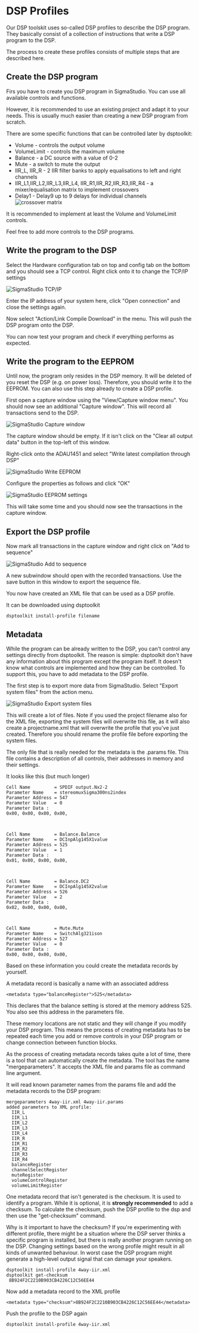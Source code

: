 # DSP Profiles

Our DSP toolskit uses so-called DSP profiles to describe the DSP 
program. They basically consist of a collection of instructions that
write a DSP program to the DSP.

The process to create these profiles consists of multiple steps that
are described here.

## Create the DSP program

Firs you have to create you DSP program in SigmaStudio. You can use
all available controls and functions.

However, it is recommended to use an existing project and adapt it
to your needs. This is usually much easier than creating a new DSP
program from scratch.

There are some specific functions that can be controlled later by 
dsptoolkit:

- Volume - controls the output volume
- VolumeLimit - controls the maximum volume
- Balance - a DC source with a value of 0-2
- Mute - a switch to mute the output
- IIR_L, IIR_R - 2 IIR filter banks to apply equalisations to left and
 right channels
- IIR_L1,IIR_L2,IIR_L3,IIR_L4, IIR_R1,IIR_R2,IIR_R3,IIR_R4 - 
  a mixer/equalisation matrix to implement crossovers
- Delay1 - Delay9
  up to 9 delays for individual channels
  ![crossover matrix](img/crossover-matrix.png)

  
It is recommended to implement at least the Volume and VolumeLimit 
controls. 

Feel free to add more controls to the DSP programs.

## Write the program to the DSP

Select the Hardware configuration tab on top and config tab on the 
bottom and you should see a TCP control. Right click onto it to change
the TCP/IP settings

![SigmaStudio TCP/IP](img/ss-tcpip.png)

Enter the IP address of your system here, click "Open connection" and 
close the settings again.

Now select "Action/Link Compile Download" in the menu. This will push 
the DSP program onto the DSP.

You can now test your program and check if everything performs as 
expected.

## Write the program to the EEPROM

Until now, the program only resides in the DSP memory. It will be 
deleted of you reset the DSP (e.g. on power loss). Therefore, you should 
write it to the EEPROM. You can also use this step already to create 
a DSP profile.

First open a capture window using the "View/Capture window menu".
You should now see an additional "Capture window". This will record all
transactions send to the DSP.

![SigmaStudio Capture window](img/ss-capture.png)
  
The capture window should be empty. If it isn't click on the 
"Clear all output data" button in the top-left of this window.

Right-click onto the ADAU1451 and select 
"Write latest compilation through DSP"

![SigmaStudio Write EEPROM](img/ss-write-eeprom.png)

Configure the properties as follows and click "OK"

![SigmaStudio EEPROM settings](img/ss-eeprom-settings.png)

This will take some time and you should now see the transactions in the
capture window.

## Export the DSP profile 

Now mark all transactions in the capture window and right click on
"Add to sequence"

![SigmaStudio Add to sequence](img/ss-add-sequence.png)
  
A new subwindow should open with the recorded transactions. Use the 
save button in this window to export the sequence file. 

You now have created an XML file that can be used as a DSP profile.

It can be downloaded using dsptoolkit

```
dsptoolkit install-profile filename
```
 
## Metadata

While the program can be already written to the DSP, you can't control 
any settings directly from dsptoolkit. The reason is simple: dsptoolkit
don't have any information about this program except the program itself. 
It doesn't know what controls are implemented and how they can be 
controlled. 
To support this, you have to add metadata to the DSP profile.

The first step is to export more data from SigmaStudio. Select 
"Export system files" from the action menu.

![SigmaStudio Export system files](img/ss-export-system.png)

This will create a lot of files. 
Note if you used the project filename also for the XML file, exporting 
the system files will overwrite this file, as it will also create a 
projectname.xml that will overwrite the profile that you've just created.
Therefore you should rename the profile file before exporting the system
files.

The only file that is really needed for the metadata is 
the .params file. This file contains a description of all controls,
their addresses in memory and their settings.

It looks like this (but much longer)
```
Cell Name         = SPDIF output.Nx2-2
Parameter Name    = stereomuxSigma300ns2index
Parameter Address = 547
Parameter Value   = 0
Parameter Data :
0x00, 0x00, 0x00, 0x00, 



Cell Name         = Balance.Balance
Parameter Name    = DCInpAlg145X1value
Parameter Address = 525
Parameter Value   = 1
Parameter Data :
0x01, 0x00, 0x00, 0x00, 



Cell Name         = Balance.DC2
Parameter Name    = DCInpAlg145X2value
Parameter Address = 526
Parameter Value   = 2
Parameter Data :
0x02, 0x00, 0x00, 0x00, 



Cell Name         = Mute.Mute
Parameter Name    = SwitchAlg321ison
Parameter Address = 527
Parameter Value   = 0
Parameter Data :
0x00, 0x00, 0x00, 0x00, 
```

Based on these information you could create the metadata records 
by yourself.

A  metadata record is basically a name with an associated address
```
<metadata type="balanceRegister">525</metadata>
```

This declares that the balance setting is stored at the memory address
525. You also see this address in the parameters file.

These memory locations are not static and they will change if you modify
your DSP program. This means the process of creating metadata has to be
repeated each time you add or remove controls in your DSP program or
change connection between function blocks.

As the process of creating metadata records takes quite a lot of time, 
there is a tool that can automatically create the metadata. The tool has
the name "mergeparameters". It accepts the XML file and params file as
command line argument. 

It will read known parameter names from the params file and add the
metadata records to the DSP program:

```
mergeparameters 4way-iir.xml 4way-iir.params 
added parameters to XML profile:
  IIR_L
  IIR_L1
  IIR_L2
  IIR_L3
  IIR_L4
  IIR_R
  IIR_R1
  IIR_R2
  IIR_R3
  IIR_R4
  balanceRegister
  channelSelectRegister
  muteRegister
  volumeControlRegister
  volumeLimitRegister
````

One metadata record that isn't generated is the checksum. It is used 
to identify a program. While it is optional, it is **strongly recommended**
to add a checksum. To calculate the checksum, push the DSP profile to 
the dsp and then use the "get-checksum" command.

Why is it important to have the checksum? If you're experimenting with
different profile, there might be a situation where the DSP server thinks
a specific program is installed, but there is really another program 
running on the DSP. 
Changing settings based on the wrong profile might result in all kinds
of unwanted behaviour. In worst case the DSP program might generate a 
high-level output signal that can damage your speakers.

```
dsptoolkit install-profile 4way-iir.xml
dsptoolkit get-checksum
 8B924F2C2210B903CB4226C12C56EE44
```

Now add a metadata record to the XML profile

```
<metadata type="checksum">8B924F2C2210B903CB4226C12C56EE44</metadata>
```

Push the profile to the DSP again

```
dsptoolkit install-profile 4way-iir.xml
```
